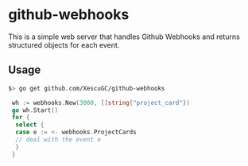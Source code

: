 # github-webhooks

This is a simple web server that handles Github Webhooks and returns structured objects for each event.

## Usage

```bash
$> go get github.com/XescuGC/github-webhooks
```


```go
 wh := webhooks.New(3000, []string{"project_card"})
 go wh.Start()
 for {
  select {
  case e := <- webhooks.ProjectCards
  // deal with the event e
  }
 }
```
